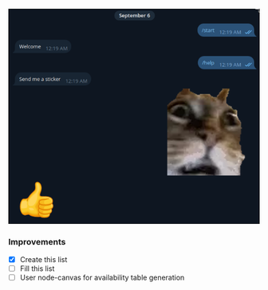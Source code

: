 ![](./assets/title.png)

### Improvements

- [x] Create this list
- [ ] Fill this list
- [ ] User node-canvas for availability table generation
